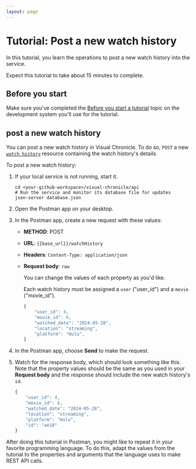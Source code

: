 ```yaml
---
layout: page
---
```


# Tutorial: Post a new watch history

In this tutorial, you learn the operations to post a new watch history into the service.

Expect this tutorial to take about 15 minutes to complete.

## Before you start

Make sure you've completed the [Before you start a tutorial](before-you-start) topic on the development system you'll use for the tutorial.

## post a new watch history

You can post a new watch history in Visual Chronicle. To do so, `POST` a new [`watch history`](../api/watch-history) resource containing the watch history's details.

To post a new watch history:

1. If your local service is not running, start it.

    ```shell
    cd <your-github-workspace>/visual-chronicle/api
    # Run the service and monitor its database file for updates
    json-server database.json
    ```

1. Open the Postman app on your desktop.
1. In the Postman app, create a new request with these values:
    * **METHOD**: POST
    * **URL**: `{{base_url}}/watchHistory`
    * **Headers**: `Content-Type: application/json`
    * **Request body**: `raw`

        You can change the values of each property as you'd like.

        Each watch history must be assigned a `user` ("user_id") and a `movie` ("movie_id").

        ```js
        {
            "user_id": 4,
            "movie_id": 6,
            "watched_date": "2024-05-28",
            "location": "streaming",
            "platform": "Hulu",
        }
        ```

1. In the Postman app, choose **Send** to make the request.
1. Watch for the response body, which should look something like this. Note that the property values should be the same as you used in your **Request body** and the response should include the new watch history's `id`.

    ```js
    {
        "user_id": 4,
        "movie_id": 6,
        "watched_date": "2024-05-28",
        "location": "streaming",
        "platform": "Hulu",
        "id": "ae10"
    }
    ```

After doing this tutorial in Postman, you might like to repeat it in
your favorite programming language. To do this, adapt the values from
the tutorial to the properties and arguments that the language uses to
make REST API calls.
